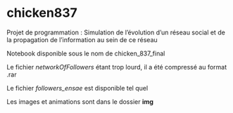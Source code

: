 # chicken837
Projet de programmation :   Simulation de l’évolution d’un réseau social et de la propagation de l’information au sein de ce réseau

Notebook disponible sous le nom de chicken_837_final

Le fichier *networkOfFollowers* étant trop lourd, il a été compressé au format .rar

Le fichier *followers_ensae* est disponible tel quel

Les images et animations sont dans le dossier **img**
